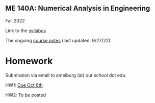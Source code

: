 ## ME 140A: Numerical Analysis in Engineering

Fall 2022

Link to the [syllabus](./140A%20Syllabus%202022.pdf)

The ongoing [course notes](./ME140A_Notes.pdf) (last updated: 9/27/22)

# Homework

Submission via email to ameiburg (at) our school dot edu.

HW1: [Due Oct 6th](./ME140A_HW1.pdf)

HW2: To be posted

